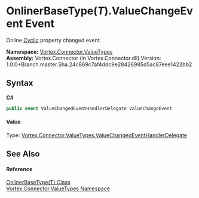 # OnlinerBaseType(*T*).ValueChangeEvent Event
 

Online <a href="P_Vortex_Connector_ValueTypes_OnlinerBaseType_1_Cyclic.md">Cyclic</a> property changed event.

**Namespace:**&nbsp;<a href="N_Vortex_Connector_ValueTypes.md">Vortex.Connector.ValueTypes</a><br />**Assembly:**&nbsp;Vortex.Connector (in Vortex.Connector.dll) Version: 1.0.0+Branch.master.Sha.24c869c7af4ddc9e28426985d5ac87eee1422bb2

## Syntax

**C#**<br />
``` C#
public event ValueChangedEventHandlerDelegate ValueChangeEvent
```


#### Value
Type: <a href="T_Vortex_Connector_ValueTypes_ValueChangedEventHandlerDelegate.md">Vortex.Connector.ValueTypes.ValueChangedEventHandlerDelegate</a>

## See Also


#### Reference
<a href="T_Vortex_Connector_ValueTypes_OnlinerBaseType_1.md">OnlinerBaseType(T) Class</a><br /><a href="N_Vortex_Connector_ValueTypes.md">Vortex.Connector.ValueTypes Namespace</a><br />